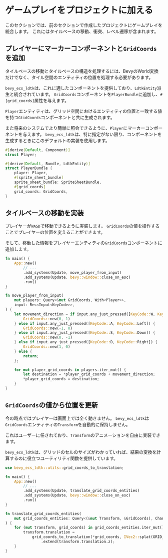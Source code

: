 # ゲームプレイをプロジェクトに加える

このセクションでは、前のセクションで作成したプロジェクトにゲームプレイを統合します。
これにはタイルベースの移動、衝突、レベル遷移が含まれます。

## プレイヤーにマーカーコンポーネントと`GridCoords`を追加

タイルベースの移動とタイルベースの構造を処理するには、BevyのWorld変換だけでなく、タイル空間のエンティティの位置を処理する必要があります。

`bevy_ecs_ldtk`は、これに適したコンポーネントを提供しており、`LdtkEntity`派生と統合されています。
`GridCoords`コンポーネントを`PlayerBundle`に追加し、`#[grid_coords]`属性を与えます。

`Player`エンティティは、グリッド空間におけるエンティティの位置と一致する値を持つ`GtidCoords`コンポーネントと共に生成されます。

また将来のシステムでより簡単に照会できるように、`Player`にマーカーコンポーネントを与えます。
`bevy_ecs_ldtk`は、特に指定がない限り、コンポーネントを生成するときにこのデフォルトの実装を使用します。

```rust
#[derive(Default, Component)]
struct Player;

#[derive(Default, Bundle, LdtkEntity)]
struct PlayerBundle {
    player: Player,
    #[sprite_sheet_bundle]
    sprite_sheet_bundle: SpriteSheetBundle,
    #[grid_coords]
    grid_coords: GridCoords,
}
```

## タイルベースの移動を実装

プレイヤーが`WASD`で移動できるように実装します。
`GridCoords`の値を操作することでプレイヤーの位置を変えることができます。

そして、移動した情報をプレイヤーエンティティの`GridCoords`コンポーネントに追加します。

```rust
fn main() {
    App::new()
        // ...
        .add_systems(Update, move_player_from_input)
        .add_systems(Update, bevy::window::close_on_esc)
        .run()
}

fn move_player_from_input(
    mut players: Query<&mut GridCoords, With<Player>>,
    input: Res<Input<KeyCode>>,
) {
    let movement_direction = if input.any_just_pressed([KeyCode::W, KeyCode::Up]) {
        GridCoords::new(0, 1)
    } else if input.any_just_pressed([KeyCode::A, KeyCode::Left]) {
        GridCoords::new(-1, 0)
    } else if input.any_just_pressed([KeyCode::S, KeyCode::Down]) {
        GridCoords::new(0, -1)
    } else if input.any_just_pressed([KeyCode::D, KeyCode::Right]) {
        GridCoords::new(1, 0)
    } else {
        return;
    };

    for mut player_grid_coords in players.iter_mut() {
        let destination = *player_grid_coords + movement_direction;
        *player_grid_coords = destination;
    }
}
```

## `GridCoords`の値から位置を更新

今の時点ではプレイヤーは画面上では全く動きません。
`bevy_ecs_ldtk`は`GridCoords`エンティティの`Transform`を自動的に保持しません。

これはユーザーに任されており、`Transform`のアニメーションを自由に実装できます。

`bevy_ecs_ldtk`は、グリッドのセルのサイズがわかっていれば、結果の変換を計算するのに役立つユーティリティ関数を提供しています。

```rust
use bevy_ecs_ldtk::utils::grid_coords_to_translation;

fn main() {
    App::new()
        // ...
        .add_systems(Update, translate_grid_coords_entities)
        .add_systems(Update, bevy::window::close_on_esc)
        .run()
}

fn translate_grid_coords_entities(
    mut grid_coords_entities: Query<(&mut Transform, &GridCoords), Changed<GridCoords>>,
) {
    for (mut transform, grid_coords) in grid_coords_entities.iter_mut() {
        transform.translation =
            grid_coords_to_translation(*grid_coords, IVec2::splat(GRID_SIZE))
                .extend(transform.translation.z);
    }
}
```

